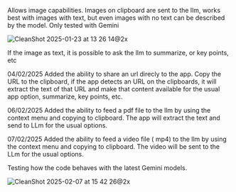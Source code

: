 Allows image capabilities. 
Images on clipboard are sent to the llm, works best with images with text, but even images with no text can be described by the model.
Only tested with Gemini


![CleanShot 2025-01-23 at 13 26 14@2x](https://github.com/user-attachments/assets/2f509e8b-53b4-4bd5-ba8d-2b5f9524b15e)

If the image as text, it is possible to ask the llm to summarize, or key points, etc 

04/02/2025
Added the ability to share an url direcly to the app. Copy the URL to the clipboard, if the app detects an URL on the clipboards, it will extract the text of that URL and make that content available for the usual app option, summarize, key points, etc.

06/02/2025
Added the ability to feed a pdf file to the llm by using the context menu and copying to clipboard. The app will extract the text and send to LLm for the usual options.

07/02/2025 
Added the ability to feed a video file ( mp4)  to the llm by using the context menu and copying to clipboard. The video will be sent to the LLm for the usual options.

Testing how the code behaves with the latest Gemini models.


![CleanShot 2025-02-07 at 15 42 26@2x](https://github.com/user-attachments/assets/628c5dd7-91da-4bd8-85e4-69464e4ddd8a)
